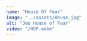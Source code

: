 ```yaml
---
name: "House Of Fear"
image: "../assets/House.jpg"
alt: "Jeu House of Fear"
video: "/HOF.webm"
---
```

